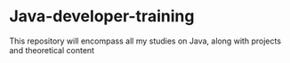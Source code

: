 # Java-developer-training
This repository will encompass all my studies on Java, along with projects and theoretical content
